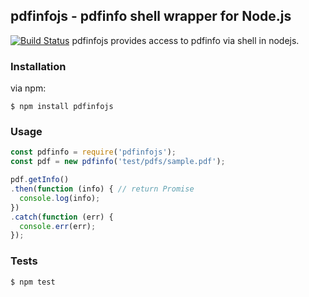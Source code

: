 ## pdfinfojs - pdfinfo shell wrapper for Node.js
[![Build Status](https://travis-ci.org/fagbokforlaget/pdfinfojs.png)](https://travis-ci.org/fagbokforlaget/pdfinfojs)
pdfinfojs provides access to pdfinfo via shell in nodejs.

### Installation

via npm:

```
$ npm install pdfinfojs
```

### Usage
```javascript
const pdfinfo = require('pdfinfojs');
const pdf = new pdfinfo('test/pdfs/sample.pdf');

pdf.getInfo()
.then(function (info) { // return Promise
  console.log(info);
})
.catch(function (err) {
  console.err(err);
});
```

### Tests
```
$ npm test
```

